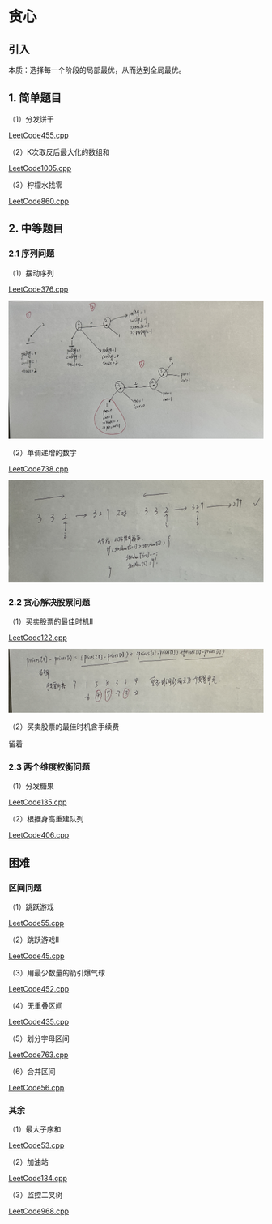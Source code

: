 # 贪心

## 引入

本质：选择每一个阶段的局部最优，从而达到全局最优。

## 1. 简单题目

（1）分发饼干

[LeetCode455.cpp](https://github.com/niu0217/Documents/blob/main/Algorithm/Greedy/LeetCode455.cpp)

（2）K次取反后最大化的数组和

[LeetCode1005.cpp](https://github.com/niu0217/Documents/blob/main/Algorithm/Greedy/LeetCode1005.cpp)

（3）柠檬水找零

[LeetCode860.cpp](https://github.com/niu0217/Documents/blob/main/Algorithm/Greedy/LeetCode860.cpp)

## 2. 中等题目

### 2.1 序列问题

（1）摆动序列

[LeetCode376.cpp](https://github.com/niu0217/Documents/blob/main/Algorithm/Greedy/LeetCode376.cpp)

![IMG_2291](Readme.assets/IMG_2291.jpg) 

（2）单调递增的数字

[LeetCode738.cpp](https://github.com/niu0217/Documents/blob/main/Algorithm/Greedy/LeetCode738.cpp)

![IMG_2292](Readme.assets/IMG_2292.jpg) 

### 2.2 贪心解决股票问题

（1）买卖股票的最佳时机II

[LeetCode122.cpp](https://github.com/niu0217/Documents/blob/main/Algorithm/Greedy/LeetCode122.cpp)

![IMG_2293](Readme.assets/IMG_2293.jpg) 

（2）买卖股票的最佳时机含手续费

留着

### 2.3 两个维度权衡问题

（1）分发糖果

[LeetCode135.cpp](https://github.com/niu0217/Documents/blob/main/Algorithm/Greedy/LeetCode135.cpp)

（2）根据身高重建队列

[LeetCode406.cpp](https://github.com/niu0217/Documents/blob/main/Algorithm/Greedy/LeetCode406.cpp)

## 困难

### 区间问题

（1）跳跃游戏

[LeetCode55.cpp](https://github.com/niu0217/Documents/blob/main/Algorithm/Greedy/LeetCode55.cpp)

（2）跳跃游戏II

[LeetCode45.cpp](https://github.com/niu0217/Documents/blob/main/Algorithm/Greedy/LeetCode45.cpp)

（3）用最少数量的箭引爆气球

[LeetCode452.cpp](https://github.com/niu0217/Documents/blob/main/Algorithm/Greedy/LeetCode452.cpp)

（4）无重叠区间

[LeetCode435.cpp](https://github.com/niu0217/Documents/blob/main/Algorithm/Greedy/LeetCode435.cpp)

（5）划分字母区间

[LeetCode763.cpp](https://github.com/niu0217/Documents/blob/main/Algorithm/Greedy/LeetCode763.cpp)

（6）合并区间

[LeetCode56.cpp](https://github.com/niu0217/Documents/blob/main/Algorithm/Greedy/LeetCode56.cpp)

### 其余

（1）最大子序和

[LeetCode53.cpp](https://github.com/niu0217/Documents/blob/main/Algorithm/Greedy/LeetCode53.cpp)

（2）加油站

[LeetCode134.cpp](https://github.com/niu0217/Documents/blob/main/Algorithm/Greedy/LeetCode134.cpp)

（3）监控二叉树

[LeetCode968.cpp](https://github.com/niu0217/Documents/blob/main/Algorithm/Greedy/LeetCode968.cpp)